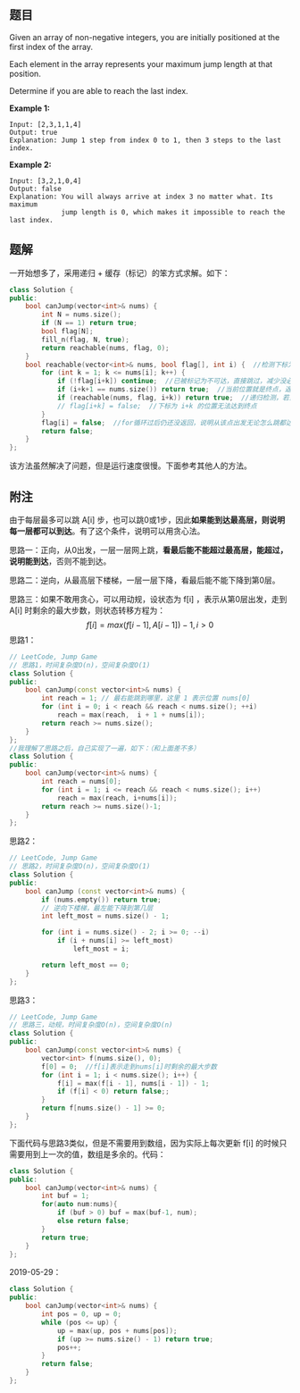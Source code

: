 ## 题目

Given an array of non-negative integers, you are initially positioned at the first index of the array.

Each element in the array represents your maximum jump length at that position.

Determine if you are able to reach the last index.

**Example 1:**

```
Input: [2,3,1,1,4]
Output: true
Explanation: Jump 1 step from index 0 to 1, then 3 steps to the last index.
```

**Example 2:**

```
Input: [3,2,1,0,4]
Output: false
Explanation: You will always arrive at index 3 no matter what. Its maximum
             jump length is 0, which makes it impossible to reach the last index.
```



## 题解

一开始想多了，采用递归 + 缓存（标记）的笨方式求解。如下：

```cpp
class Solution {
public:
    bool canJump(vector<int>& nums) {
        int N = nums.size();
        if (N == 1) return true;
        bool flag[N];
        fill_n(flag, N, true);
        return reachable(nums, flag, 0);
    }
    bool reachable(vector<int>& nums, bool flag[], int i) {  //检测下标为 i 的位置能否达到终点
        for (int k = 1; k <= nums[i]; k++) {
            if (!flag[i+k]) continue;  //已被标记为不可达，直接跳过，减少没必要的递归
            if (i+k+1 == nums.size()) return true;  //当前位置就是终点，返回true
            if (reachable(nums, flag, i+k)) return true;  //递归检测，若当前下标为 i+k 的位置能达到终点，返回true
            // flag[i+k] = false;  //下标为 i+k 的位置无法达到终点
        }
        flag[i] = false;  //for循环过后仍还没返回，说明从该点出发无论怎么跳都达到不了终点
        return false;
    }
};
```

该方法虽然解决了问题，但是运行速度很慢。下面参考其他人的方法。



## 附注

由于每层最多可以跳 A[i] 步，也可以跳0或1步，因此**如果能到达最高层，则说明每一层都可以到达**。有了这个条件，说明可以用贪心法。

思路一：正向，从0出发，一层一层网上跳，**看最后能不能超过最高层，能超过，说明能到达**，否则不能到达。

思路二：逆向，从最高层下楼梯，一层一层下降，看最后能不能下降到第0层。

思路三：如果不敢用贪心，可以用动规，设状态为 f[i] ，表示从第0层出发，走到 A[i] 时剩余的最大步数，则状态转移方程为：
$$
f[i] = max(f[i-1], A[i-1])-1, i > 0
$$
思路1：

```cpp
// LeetCode, Jump Game
// 思路1，时间复杂度O(n)，空间复杂度O(1)
class Solution {
public:
    bool canJump(const vector<int>& nums) {
        int reach = 1; // 最右能跳到哪里，这里 1 表示位置 nums[0]
        for (int i = 0; i < reach && reach < nums.size(); ++i)
            reach = max(reach,  i + 1 + nums[i]);
        return reach >= nums.size();
    }
};
//我理解了思路之后，自己实现了一遍，如下：（和上面差不多）
class Solution {
public:
    bool canJump(vector<int>& nums) {
        int reach = nums[0];
        for (int i = 1; i <= reach && reach < nums.size(); i++)
            reach = max(reach, i+nums[i]);
        return reach >= nums.size()-1;
    }
};
```

思路2：

```cpp
// LeetCode, Jump Game
// 思路2，时间复杂度O(n)，空间复杂度O(1)
class Solution {
public:
    bool canJump (const vector<int>& nums) {
        if (nums.empty()) return true;
        // 逆向下楼梯，最左能下降到第几层
        int left_most = nums.size() - 1;

        for (int i = nums.size() - 2; i >= 0; --i)
            if (i + nums[i] >= left_most)
                left_most = i;

        return left_most == 0;
    }
};
```

思路3：

```cpp
// LeetCode, Jump Game
// 思路三，动规，时间复杂度O(n)，空间复杂度O(n)
class Solution {
public:
    bool canJump(const vector<int>& nums) {
        vector<int> f(nums.size(), 0);
        f[0] = 0;  //f[i]表示走到nums[i]时剩余的最大步数
        for (int i = 1; i < nums.size(); i++) {
            f[i] = max(f[i - 1], nums[i - 1]) - 1;
            if (f[i] < 0) return false;;
        }
        return f[nums.size() - 1] >= 0;
    }
};
```

下面代码与思路3类似，但是不需要用到数组，因为实际上每次更新 f[i] 的时候只需要用到上一次的值，数组是多余的。代码：

```cpp
class Solution {
public:
    bool canJump(vector<int>& nums) {
        int buf = 1;
        for(auto num:nums){
            if (buf > 0) buf = max(buf-1, num);
            else return false;
        }
        return true;
    }
};
```

2019-05-29：

```c++
class Solution {
public:
    bool canJump(vector<int>& nums) {
        int pos = 0, up = 0;
        while (pos <= up) {
            up = max(up, pos + nums[pos]);
            if (up >= nums.size() - 1) return true;
            pos++;
        }
        return false;
    }
};
```



